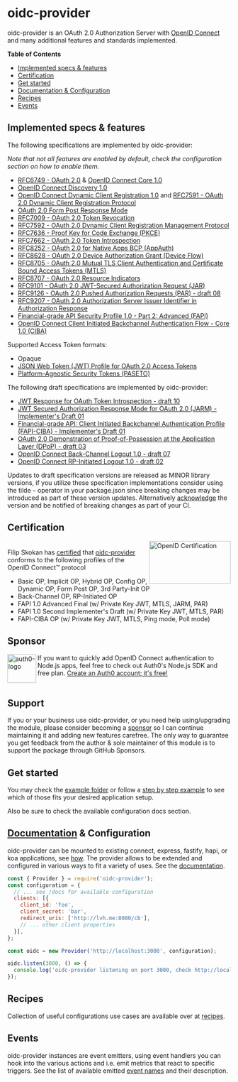# oidc-provider

oidc-provider is an OAuth 2.0 Authorization Server with [OpenID Connect][openid-connect] and many
additional features and standards implemented.

**Table of Contents**

- [Implemented specs & features](#implemented-specs--features)
- [Certification](#certification)
- [Get started](#get-started)
- [Documentation & Configuration](#documentation--configuration)
- [Recipes](#recipes)
- [Events](#events)

## Implemented specs & features

The following specifications are implemented by oidc-provider:

_Note that not all features are enabled by default, check the configuration section on how to enable them._

- [RFC6749 - OAuth 2.0][oauth2] & [OpenID Connect Core 1.0][core]
- [OpenID Connect Discovery 1.0][discovery]
- [OpenID Connect Dynamic Client Registration 1.0][registration] and [RFC7591 - OAuth 2.0 Dynamic Client Registration Protocol][oauth2-registration]
- [OAuth 2.0 Form Post Response Mode][form-post]
- [RFC7009 - OAuth 2.0 Token Revocation][revocation]
- [RFC7592 - OAuth 2.0 Dynamic Client Registration Management Protocol][registration-management]
- [RFC7636 - Proof Key for Code Exchange (PKCE)][pkce]
- [RFC7662 - OAuth 2.0 Token Introspection][introspection]
- [RFC8252 - OAuth 2.0 for Native Apps BCP (AppAuth)][oauth-native-apps]
- [RFC8628 - OAuth 2.0 Device Authorization Grant (Device Flow)][device-flow]
- [RFC8705 - OAuth 2.0 Mutual TLS Client Authentication and Certificate Bound Access Tokens (MTLS)][mtls]
- [RFC8707 - OAuth 2.0 Resource Indicators][resource-indicators]
- [RFC9101 - OAuth 2.0 JWT-Secured Authorization Request (JAR)][jar]
- [RFC9126 - OAuth 2.0 Pushed Authorization Requests (PAR) - draft 08][par]
- [RFC9207 - OAuth 2.0 Authorization Server Issuer Identifier in Authorization Response][iss-auth-resp]
- [Financial-grade API Security Profile 1.0 - Part 2: Advanced (FAPI)][fapi]
- [OpenID Connect Client Initiated Backchannel Authentication Flow - Core 1.0 (CIBA)][ciba]

Supported Access Token formats:

- Opaque
- [JSON Web Token (JWT) Profile for OAuth 2.0 Access Tokens][jwt-at]
- [Platform-Agnostic Security Tokens (PASETO)][paseto-at]

The following draft specifications are implemented by oidc-provider:

- [JWT Response for OAuth Token Introspection - draft 10][jwt-introspection]
- [JWT Secured Authorization Response Mode for OAuth 2.0 (JARM) - Implementer's Draft 01][jarm]
- [Financial-grade API: Client Initiated Backchannel Authentication Profile (FAPI-CIBA) - Implementer's Draft 01][fapi-ciba]
- [OAuth 2.0 Demonstration of Proof-of-Possession at the Application Layer (DPoP) - draft 03][dpop]
- [OpenID Connect Back-Channel Logout 1.0 - draft 07][backchannel-logout]
- [OpenID Connect RP-Initiated Logout 1.0 - draft 02][rpinitiated-logout]

Updates to draft specification versions are released as MINOR library versions,
if you utilize these specification implementations consider using the tilde `~` operator in your
package.json since breaking changes may be introduced as part of these version updates. Alternatively
[acknowledge](/docs/README.md#features) the version and be notified of breaking changes as part of
your CI.

## Certification
[<img width="184" height="96" align="right" src="https://cdn.jsdelivr.net/gh/panva/node-oidc-provider@acd3ebf2f5ebbb5605463cb681a1fb2ab9742ace/OpenID_Certified.png" alt="OpenID Certification">][openid-certified-link]  
Filip Skokan has [certified][openid-certified-link] that [oidc-provider][npm-url]
conforms to the following profiles of the OpenID Connect™ protocol

- Basic OP, Implicit OP, Hybrid OP, Config OP, Dynamic OP, Form Post OP, 3rd Party-Init OP
- Back-Channel OP, RP-Initiated OP
- FAPI 1.0 Advanced Final (w/ Private Key JWT, MTLS, JARM, PAR)
- FAPI 1.0 Second Implementer's Draft (w/ Private Key JWT, MTLS, PAR)
- FAPI-CIBA OP (w/ Private Key JWT, MTLS, Ping mode, Poll mode)

## Sponsor

[<img height="65" align="left" src="https://cdn.auth0.com/blog/github-sponsorships/brand-evolution-logo-Auth0-horizontal-Indigo.png" alt="auth0-logo">][sponsor-auth0] If you want to quickly add OpenID Connect authentication to Node.js apps, feel free to check out Auth0's Node.js SDK and free plan. [Create an Auth0 account; it's free!][sponsor-auth0]<br><br>

## Support

If you or your business use oidc-provider, or you need help using/upgrading the module, please consider becoming a [sponsor][support-sponsor] so I can continue maintaining it and adding new features carefree. The only way to guarantee you get feedback from the author & sole maintainer of this module is to support the package through GitHub Sponsors.

## Get started
You may check the [example folder](/example) or follow a [step by step example][example-repo] to see
which of those fits your desired application setup.

Also be sure to check the available configuration docs section.

## [Documentation](/docs/README.md) & Configuration

oidc-provider can be mounted to existing connect, express, fastify, hapi, or koa applications, see
[how](/docs/README.md#mounting-oidc-provider). The provider allows to be extended and configured in
various ways to fit a variety of uses. See the [documentation](/docs/README.md).

```js
const { Provider } = require('oidc-provider');
const configuration = {
  // ... see /docs for available configuration
  clients: [{
    client_id: 'foo',
    client_secret: 'bar',
    redirect_uris: ['http://lvh.me:8080/cb'],
    // ... other client properties
  }],
};

const oidc = new Provider('http://localhost:3000', configuration);

oidc.listen(3000, () => {
  console.log('oidc-provider listening on port 3000, check http://localhost:3000/.well-known/openid-configuration');
});
```


## Recipes
Collection of useful configurations use cases are available over at [recipes](/recipes).


## Events
oidc-provider instances are event emitters, using event handlers you can hook into the various
actions and i.e. emit metrics that react to specific triggers. See the list of available emitted [event names](/docs/events.md) and their description.


[npm-url]: https://www.npmjs.com/package/oidc-provider
[openid-certified-link]: https://openid.net/certification/
[openid-connect]: https://openid.net/connect/
[core]: https://openid.net/specs/openid-connect-core-1_0.html
[discovery]: https://openid.net/specs/openid-connect-discovery-1_0.html
[oauth2-registration]: https://www.rfc-editor.org/rfc/rfc7591.html
[registration]: https://openid.net/specs/openid-connect-registration-1_0.html
[form-post]: https://openid.net/specs/oauth-v2-form-post-response-mode-1_0.html
[oauth2]: https://www.rfc-editor.org/rfc/rfc6749.html
[oauth2-bearer]: https://www.rfc-editor.org/rfc/rfc6750.html
[revocation]: https://www.rfc-editor.org/rfc/rfc7009.html
[introspection]: https://www.rfc-editor.org/rfc/rfc7662.html
[pkce]: https://www.rfc-editor.org/rfc/rfc7636.html
[example-repo]: https://github.com/panva/node-oidc-provider-example
[backchannel-logout]: https://openid.net/specs/openid-connect-backchannel-1_0-07.html
[registration-management]: https://www.rfc-editor.org/rfc/rfc7592.html
[oauth-native-apps]: https://www.rfc-editor.org/rfc/rfc8252.html
[jar]: https://www.rfc-editor.org/rfc/rfc9101.html
[device-flow]: https://www.rfc-editor.org/rfc/rfc8628.html
[jwt-introspection]: https://tools.ietf.org/html/draft-ietf-oauth-jwt-introspection-response-10
[sponsor-auth0]: https://a0.to/try-auth0
[mtls]: https://www.rfc-editor.org/rfc/rfc8705.html
[dpop]: https://tools.ietf.org/html/draft-ietf-oauth-dpop-03
[resource-indicators]: https://www.rfc-editor.org/rfc/rfc8707.html
[jarm]: https://openid.net/specs/openid-financial-api-jarm-ID1.html
[jwt-at]: https://www.rfc-editor.org/rfc/rfc9068.html
[paseto-at]: https://paseto.io
[support-sponsor]: https://github.com/sponsors/panva
[par]: https://www.rfc-editor.org/rfc/rfc9126.html
[rpinitiated-logout]: https://openid.net/specs/openid-connect-rpinitiated-1_0-02.html
[iss-auth-resp]: https://www.rfc-editor.org/rfc/rfc9207.html
[fapi]: https://openid.net/specs/openid-financial-api-part-2-1_0.html
[ciba]: https://openid.net/specs/openid-client-initiated-backchannel-authentication-core-1_0-final.html
[fapi-ciba]: https://openid.net/specs/openid-financial-api-ciba-ID1.html
